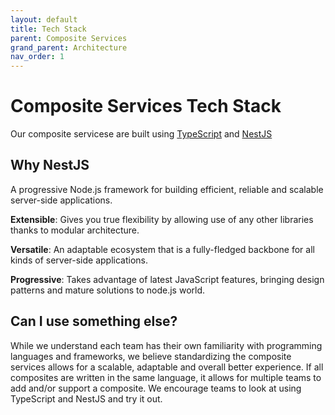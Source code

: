 ```yaml
---
layout: default
title: Tech Stack
parent: Composite Services
grand_parent: Architecture
nav_order: 1
---
```


# Composite Services Tech Stack

Our composite servicese are built using [TypeScript](https://www.typescriptlang.org/) and [NestJS](https://nestjs.com/)

## Why NestJS

A progressive Node.js framework for building efficient, reliable and scalable server-side applications.

**Extensible**: Gives you true flexibility by allowing use of any other libraries thanks to modular architecture.

**Versatile**: An adaptable ecosystem that is a fully-fledged backbone for all kinds of server-side applications.

**Progressive**: Takes advantage of latest JavaScript features, bringing design patterns and mature solutions to node.js world.

## Can I use something else?

While we understand each team has their own familiarity with programming languages and frameworks, we believe standardizing the composite services allows for a scalable, adaptable and overall better experience. If all composites are written in the same language, it allows for multiple teams to add and/or support a composite. We encourage teams to look at using TypeScript and NestJS and try it out.
